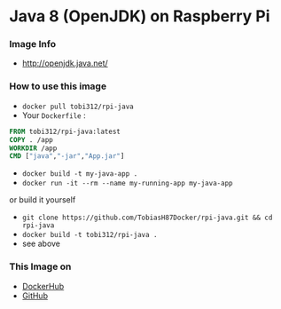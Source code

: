 # Java 8 (OpenJDK) on Raspberry Pi

### Image Info
* http://openjdk.java.net/

### How to use this image
* ``` docker pull tobi312/rpi-java ```
* Your ``` Dockerfile ``` :
```Dockerfile
FROM tobi312/rpi-java:latest
COPY . /app
WORKDIR /app
CMD ["java","-jar","App.jar"]
```
* ``` docker build -t my-java-app . ```
* ``` docker run -it --rm --name my-running-app my-java-app ```

or build it yourself
* ``` git clone https://github.com/TobiasH87Docker/rpi-java.git && cd rpi-java ```
* ``` docker build -t tobi312/rpi-java . ``` 
* see above

### This Image on
* [DockerHub](https://hub.docker.com/r/tobi312/rpi-java/)
* [GitHub](https://github.com/TobiasH87Docker/rpi-java)
